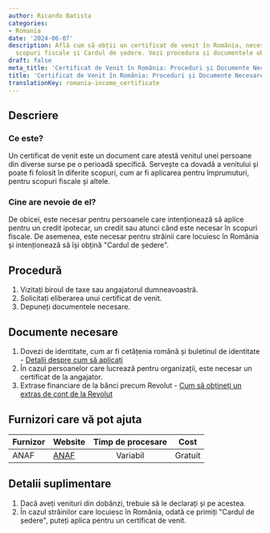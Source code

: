 ```yaml
---
author: Ricardo Batista
categories:
- Romania
date: '2024-06-07'
description: Află cum să obții un certificat de venit în România, necesar pentru împrumuturi,
  scopuri fiscale și Cardul de ședere. Vezi procedura și documentele obligatorii.
draft: false
meta_title: 'Certificat de Venit în România: Proceduri și Documente Necesare'
title: 'Certificat de Venit în România: Proceduri și Documente Necesare'
translationKey: romania-income_certificate
---
```



## Descriere
### Ce este?
Un certificat de venit este un document care atestă venitul unei persoane din diverse surse pe o perioadă specifică. Servește ca dovadă a venitului și poate fi folosit în diferite scopuri, cum ar fi aplicarea pentru împrumuturi, pentru scopuri fiscale și altele.

### Cine are nevoie de el?
De obicei, este necesar pentru persoanele care intenționează să aplice pentru un credit ipotecar, un credit sau atunci când este necesar în scopuri fiscale. De asemenea, este necesar pentru străinii care locuiesc în România și intenționează să își obțină "Cardul de ședere".

## Procedură
1. Vizitați biroul de taxe sau angajatorul dumneavoastră.
2. Solicitați eliberarea unui certificat de venit.
3. Depuneți documentele necesare.

## Documente necesare
1. Dovezi de identitate, cum ar fi cetățenia română și buletinul de identitate - [Detalii despre cum să aplicați](http://eudo-citizenship.eu/NationalDB/docs/ROU%20Law%2021-1991%20republished%202010_ENGLISH.pdf)
2. În cazul persoanelor care lucrează pentru organizații, este necesar un certificat de la angajator.
3. Extrase financiare de la bănci precum Revolut - [Cum să obțineți un extras de cont de la Revolut](https://www.revolut.com/help/exploring-revolut/managing-my-account/how-do-i-get-a-statement)

## Furnizori care vă pot ajuta

| Furnizor       |     Website     |     Timp de procesare    |       Cost      |
| ---------------| --------------- |  :-------------: | :-------------: |
| ANAF           |  [ANAF](https://www.anaf.ro/ro/) |     Variabil       |      Gratuit      |

## Detalii suplimentare
1. Dacă aveți venituri din dobânzi, trebuie să le declarați și pe acestea.
2. În cazul străinilor care locuiesc în România, odată ce primiți "Cardul de ședere", puteți aplica pentru un certificat de venit.